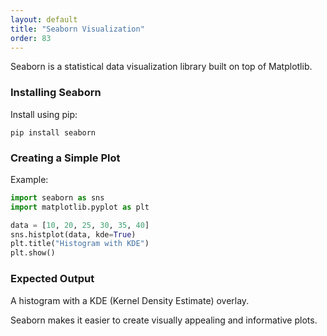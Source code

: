 ```yaml
---
layout: default
title: "Seaborn Visualization"
order: 83
---
```


Seaborn is a statistical data visualization library built on top of Matplotlib.

### Installing Seaborn

Install using pip:

```plaintext
pip install seaborn
```

### Creating a Simple Plot

Example:

```python
import seaborn as sns
import matplotlib.pyplot as plt

data = [10, 20, 25, 30, 35, 40]
sns.histplot(data, kde=True)
plt.title("Histogram with KDE")
plt.show()
```

### Expected Output

A histogram with a KDE (Kernel Density Estimate) overlay.

Seaborn makes it easier to create visually appealing and informative plots.
